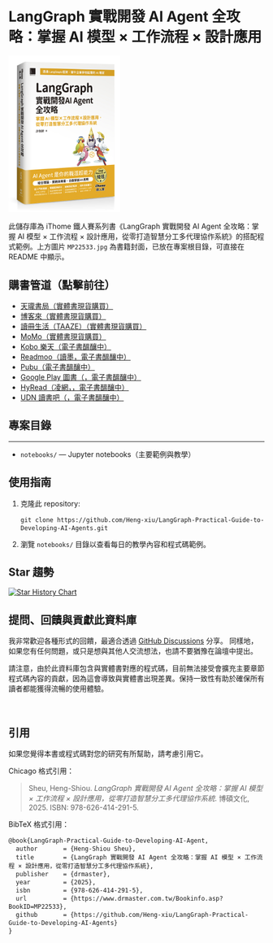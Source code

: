 # LangGraph 實戰開發 AI Agent 全攻略：掌握 AI 模型 × 工作流程 × 設計應用
<a href="https://www.tenlong.com.tw/products/9786264142915"><img src="MP22533.jpg" width="220px"></a>

此儲存庫為 iThome 鐵人賽系列書《LangGraph 實戰開發 AI Agent 全攻略：掌握 AI 模型 × 工作流程 × 設計應用，從零打造智慧分工多代理協作系統》的搭配程式範例。上方圖片 `MP22533.jpg` 為書籍封面，已放在專案根目錄，可直接在 README 中顯示。

## 購書管道（點擊前往）

- [天瓏書局（實體書現貨購買）](https://www.tenlong.com.tw/products/9786264142915)
- [博客來（實體書現貨購買）](https://www.books.com.tw/products/0011030699)
- [讀冊生活（TAAZE）（實體書現貨購買）](https://www.taaze.tw/usedList.html?oid=11101071931)
- [MoMo（實體書現貨購買）](https://www.momoshop.com.tw/goods/GoodsDetail.jsp?i_code=14365456&srsltid=AfmBOorLDGHbHEs63zwlidtgIa-A06u1rbCcru5wPL6XRA469jqeqJ_e)
- [Kobo 樂天（電子書醞釀中）](https://www.kobo.com/tw/zh/search?query=LangGraph%20%E5%AF%A6%E6%88%B0%E9%96%8B%E7%99%BC%20AI%20Agent%20%E5%85%A8%E6%94%BB%E7%95%A5)
- [Readmoo（讀墨，電子書醞釀中）](https://readmoo.com/search/keyword?q=langgraph&kw=langgraph&page=1&st=true)
- [Pubu（電子書醞釀中）](https://www.google.com/search?q=site%3Apubu.com.tw+LangGraph+%E5%AF%A6%E6%88%B0%E9%96%8B%E7%99%BC+AI+Agent+%E5%85%A8%E6%94%BB%E7%95%A5)
- [Google Play 圖書（，電子書醞釀中）](https://play.google.com/store/search?q=LangGraph%20%E5%AF%A6%E6%88%B0%E9%96%8B%E7%99%BC%20AI%20Agent%20%E5%85%A8%E6%94%BB%E7%95%A5&c=books)
- [HyRead（凌網，，電子書醞釀中）](https://www.google.com/search?q=site%3Ahyread.com.tw+LangGraph+%E5%AF%A6%E6%88%B0%E9%96%8B%E7%99%BC+AI+Agent+%E5%85%A8%E6%94%BB%E7%95%A5)
- [UDN 讀書吧（，電子書醞釀中）](https://www.google.com/search?q=site%3Areading.udn.com+LangGraph+%E5%AF%A6%E6%88%B0%E9%96%8B%E7%99%BC+AI+Agent+%E5%85%A8%E6%94%BB%E7%95%A5)

## 專案目錄
---------------------

- `notebooks/` — Jupyter notebooks（主要範例與教學）

## 使用指南

1. 克隆此 repository:
   ```
   git clone https://github.com/Heng-xiu/LangGraph-Practical-Guide-to-Developing-AI-Agents.git
   ```

2. 瀏覽 `notebooks/` 目錄以查看每日的教學內容和程式碼範例。

## Star 趨勢

[![Star History Chart](https://api.star-history.com/svg?repos=Heng-xiu/LangGraph-Practical-Guide-to-Developing-AI-Agents&type=Date)](https://star-history.com/#Heng-xiu/LangGraph-Practical-Guide-to-Developing-AI-Agents&Date)

## 提問、回饋與貢獻此資料庫

我非常歡迎各種形式的回饋，最適合透過 [GitHub Discussions](https://github.com/Heng-xiu/LangGraph-Practical-Guide-to-Developing-AI-Agents/discussions) 分享。 同樣地，如果您有任何問題，或只是想與其他人交流想法，也請不要猶豫在論壇中提出。

請注意，由於此資料庫包含與實體書對應的程式碼，目前無法接受會擴充主要章節程式碼內容的貢獻，因為這會導致與實體書出現差異。保持一致性有助於確保所有讀者都能獲得流暢的使用體驗。

 
## 引用

如果您覺得本書或程式碼對您的研究有所幫助，請考慮引用它。

Chicago 格式引用：

> Sheu, Heng-Shiou. *LangGraph 實戰開發 AI Agent 全攻略：掌握 AI 模型 × 工作流程 × 設計應用，從零打造智慧分工多代理協作系統*. 博碩文化, 2025. ISBN: 978-626-414-291-5.

BibTeX 格式引用：

```
@book{LangGraph-Practical-Guide-to-Developing-AI-Agent,
  author       = {Heng-Shiou Sheu},
  title        = {LangGraph 實戰開發 AI Agent 全攻略：掌握 AI 模型 × 工作流程 × 設計應用，從零打造智慧分工多代理協作系統},
  publisher    = {drmaster},
  year         = {2025},
  isbn         = {978-626-414-291-5},
  url          = {https://www.drmaster.com.tw/Bookinfo.asp?BookID=MP22533},
  github       = {https://github.com/Heng-xiu/LangGraph-Practical-Guide-to-Developing-AI-Agents}
}
```